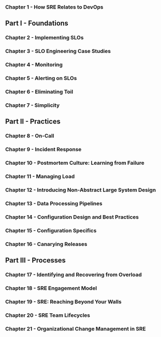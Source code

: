 ### Chapter 1 - How SRE Relates to DevOps

## Part I - Foundations

### Chapter 2 - Implementing SLOs

### Chapter 3 - SLO Engineering Case Studies

### Chapter 4 - Monitoring

### Chapter 5 - Alerting on SLOs

### Chapter 6 - Eliminating Toil

### Chapter 7 - Simplicity

## Part II - Practices

### Chapter 8 - On-Call

### Chapter 9 - Incident Response

### Chapter 10 - Postmortem Culture: Learning from Failure

### Chapter 11 - Managing Load

### Chapter 12 - Introducing Non-Abstract Large System Design

### Chapter 13 - Data Processing Pipelines

### Chapter 14 - Configuration Design and Best Practices

### Chapter 15 - Configuration Specifics

### Chapter 16 - Canarying Releases

## Part III - Processes

### Chapter 17 - Identifying and Recovering from Overload

### Chapter 18 - SRE Engagement Model

### Chapter 19 - SRE: Reaching Beyond Your Walls

### Chapter 20 - SRE Team Lifecycles

### Chapter 21 - Organizational Change Management in SRE
